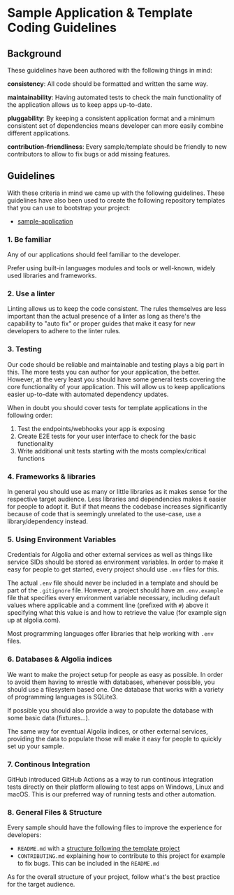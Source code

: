 # Sample Application & Template Coding Guidelines

## Background

These guidelines have been authored with the following things in mind:

**consistency**: 
All code should be formatted and written the same way.

**maintainability**:
Having automated tests to check the main functionality of the application allows us to keep apps up-to-date.

**pluggability**:
By keeping a consistent application format and a minimum consistent set of dependencies means developer can more easily combine different applications.

**contribution-friendliness**:
Every sample/template should be friendly to new contributors to allow to fix bugs or add missing features.

## Guidelines

With these criteria in mind we came up with the following guidelines. These guidelines have also been used to create the following repository templates that you can use to bootstrap your project:

- [sample-application](https://github.com/algolia-samples/sample-application)

### 1. Be familiar

Any of our applications should feel familiar to the developer. 

Prefer using built-in languages modules and tools or well-known, widely used libraries and frameworks.

### 2. Use a linter

Linting allows us to keep the code consistent. The rules themselves are less important than the actual presence of a linter as long as there's the capability to "auto fix" or proper guides that make it easy for new developers to adhere to the linter rules.

### 3. Testing

Our code should be reliable and maintainable and testing plays a big part in this. The more tests you can author for your application, the better. However, at the very least you should have some general tests covering the core functionality of your application. This will allow us to keep applications easier up-to-date with automated dependency updates.

When in doubt you should cover tests for template applications in the following order:

1. Test the endpoints/webhooks your app is exposing
2. Create E2E tests for your user interface to check for the basic functionality
3. Write additional unit tests starting with the mosts complex/critical functions

### 4. Frameworks & libraries

In general you should use as many or little libraries as it makes sense for the respective target audience. Less libraries and dependencies makes it easier for people to adopt it. But if that means the codebase increases significantly because of code that is seemingly unrelated to the use-case, use a library/dependency instead.

### 5. Using Environment Variables

Credentials for Algolia and other external services as well as things like service SIDs should be stored as environment variables. In order to make it easy for people to get started, every project should use `.env` files for this.

The actual `.env` file should never be included in a template and should be part of the `.gitignore` file. However, a project should have an `.env.example` file that specifies every environment variable necessary, including default values where applicable and a comment line (prefixed with `#`) above it specifying what this value is and how to retrieve the value (for example sign up at algolia.com).

Most programming languages offer libraries that help working with `.env` files.

### 6. Databases & Algolia indices

We want to make the project setup for people as easy as possible. In order to avoid them having to wrestle with databases, whenever possible, you should use a filesystem based one. One database that works with a variety of programming languages is SQLite3.

If possible you should also provide a way to populate the database with some basic data (fixtures...).

The same way for eventual Algolia indices, or other external services, providing the data to populate those will make it easy for people to quickly set up your sample.

### 7. Continous Integration

GitHub introduced GitHub Actions as a way to run continous integration tests directly on their platform allowing to test apps on Windows, Linux and macOS. This is our preferred way of running tests and other automation.

### 8. General Files & Structure

Every sample should have the following files to improve the experience for developers:

- `README.md` with a [structure following the template project](https://github.com/algolia-samples/sample-application/blob/master/README.md)
- `CONTRIBUTING.md` explaining how to contribute to this project for example to fix bugs. This can be included in the `README.md`

As for the overall structure of your project, follow what's the best practice for the target audience.